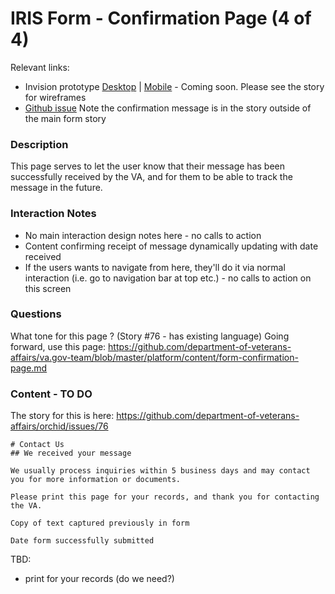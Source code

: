 # IRIS Form - Confirmation Page (4 of 4)

Relevant links: 
- Invision prototype [Desktop]()  | [Mobile]()  - Coming soon.  Please see the story for wireframes
- [Github issue](https://github.com/department-of-veterans-affairs/orchid/issues/76)
Note the confirmation message is in the story outside of the main form story

### Description
This page serves to let the user know that their message has been successfully received by the VA, and for them to be able to track the message in the future.

### Interaction Notes
- No main interaction design notes here - no calls to action
- Content confirming receipt of message dynamically updating with date received
- If the users wants to navigate from here, they'll do it via normal interaction (i.e. go to navigation bar at top etc.) - no calls to action on this screen

### Questions
What tone for this page ? (Story #76 - has existing language) Going forward, use this page: https://github.com/department-of-veterans-affairs/va.gov-team/blob/master/platform/content/form-confirmation-page.md

### Content  - TO DO

The story for this is here: https://github.com/department-of-veterans-affairs/orchid/issues/76 

```
# Contact Us
## We received your message

We usually process inquiries within 5 business days and may contact you for more information or documents.

Please print this page for your records, and thank you for contacting the VA.

Copy of text captured previously in form

Date form successfully submitted

```

TBD:
- print for your records (do we need?)
